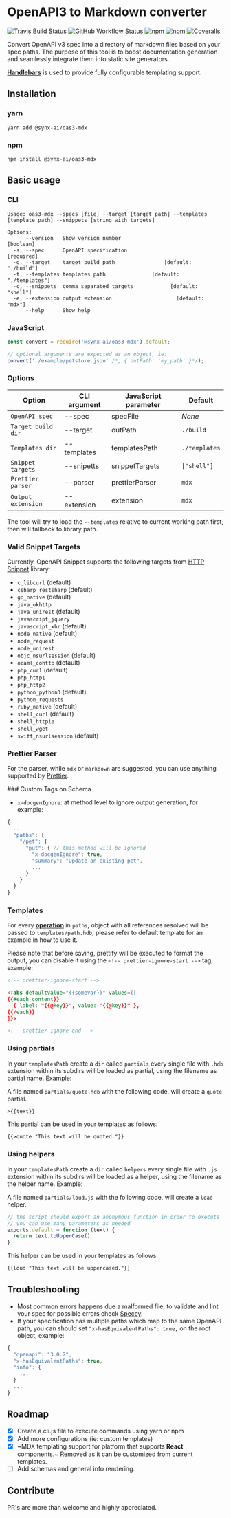 # OpenAPI3 to Markdown converter
[![Travis Build Status](https://img.shields.io/travis/synx-ai/oas3-mdx?logo=travis)](https://travis-ci.com/synx-ai/oas3-mdx) [![GitHub Workflow Status](https://img.shields.io/github/workflow/status/synx-ai/oas3-mdx/Node.js%20Package?label=package&logo=github)](https://github.com/synx-ai/oas3-mdx/actions/workflows/package.yml) [![npm](https://img.shields.io/npm/v/@synx-ai/oas3-mdx?logo=npm)](https://www.npmjs.com/package/@synx-ai/oas3-mdx) [![npm](https://img.shields.io/npm/dw/@synx-ai/oas3-mdx?logo=npm)](https://www.npmjs.com/package/@synx-ai/oas3-mdx) [![Coveralls](https://img.shields.io/coveralls/github/synx-ai/oas3-mdx?logo=coveralls)](https://coveralls.io/github/synx-ai/oas3-mdx)


Convert OpenAPI v3 spec into a directory of markdown files based on your spec paths. The purpose of this tool is to boost documentation generation and seamlessly integrate them into static site generators.

[**Handlebars**](https://handlebarsjs.com/) is used to provide fully configurable templating support.


## Installation

### yarn
```console
yarn add @synx-ai/oas3-mdx
```

### npm
```console
npm install @synx-ai/oas3-mdx
```


## Basic usage

### CLI
```console
Usage: oas3-mdx --specs [file] --target [target path] --templates [template path] --snippets [string with targets]

Options:
      --version   Show version number                         [boolean]
  -s, --spec      OpenAPI specification                      [required]
  -o, --target    target build path                [default: "./build"]
  -t, --templates templates path               [default: "./templates"]
  -c, --snippets  comma separated targets            [default: "shell"]
  -e, --extension output extension                     [default: "mdx"]
      --help      Show help
```

### JavaScript
```javascript
const convert = require('@synx-ai/oas3-mdx').default;

// optional arguments are expected as an object, ie:
convert('./example/petstore.json' /*, { outPath: 'my_path' }*/);
```

### Options

| Option             | CLI argument | JavaScript parameter | Default       |
| ------------------ | ------------ | -------------------- | ------------- |
| `OpenAPI spec`     | --spec       | specFile             | _None_        |
| `Target build dir` | --target     | outPath              | `./build`     |
| `Templates dir`    | --templates  | templatesPath        | `./templates` |
| `Snippet targets`  | --snipetts   | snippetTargets       | `["shell"]`   |
| `Prettier parser`  | --parser     | prettierParser       | `mdx`         |
| `Output extension` | --extension  | extension            | `mdx`         |

The tool will try to load the `--templates` relative to current working path first, then will fallback to library path.

### Valid Snippet Targets
Currently, OpenAPI Snippet supports the following targets from [HTTP Snippet](https://github.com/Kong/httpsnippet) library:

* `c_libcurl` (default)
* `csharp_restsharp` (default)
* `go_native` (default)
* `java_okhttp`
* `java_unirest` (default)
* `javascript_jquery`
* `javascript_xhr` (default)
* `node_native` (default)
* `node_request`
* `node_unirest`
* `objc_nsurlsession` (default)
* `ocaml_cohttp` (default)
* `php_curl` (default)
* `php_http1`
* `php_http2`
* `python_python3` (default)
* `python_requests`
* `ruby_native` (default)
* `shell_curl` (default)
* `shell_httpie`
* `shell_wget`
* `swift_nsurlsession` (default)

### Prettier Parser

For the parser, while `mdx` or `markdown` are suggested, you can use anything supported by [Prettier](https://prettier.io/docs/en/options.html#parser).


### Custom Tags on Schema

- `x-docgenIgnore`: at method level to ignore output generation, for example:

```js
{
  ...
  "paths": {
    "/pet": {
      "put": { // this method will be ignored
        "x-docgenIgnore": true,
        "summary": "Update an existing pet",
        ...
      }
    }
  }
}
```

### Templates

For every [**operation**](https://swagger.io/docs/specification/paths-and-operations/) in `paths`, object with all references resolved will be passed to `templates/path.hdb`, please refer to default template for an example in how to use it.

Please note that before saving, prettify will be executed to format the output, you can disable it using the `<!-- prettier-ignore-start -->` tag, example:

```html
<!-- prettier-ignore-start -->

<Tabs defaultValue="{{someVar}}" values={[
{{#each content}}
  { label: "{{@key}}", value: "{{@key}}" },
{{/each}}
]}>

<!-- prettier-ignore-end -->
```

### Using partials

In your `templatesPath` create a `dir` called `partials` every single file with `.hdb` extension within its subdirs will be loaded as partial, using the filename as partial name. Example:

A file named `partials/quote.hdb` with the following code, will create a `quote` partial.

```
>{{text}}
```

This partial can be used in your templates as follows:

```markdown
{{>quote "This text will be quoted."}}
```

### Using helpers

In your `templatesPath` create a `dir` called `helpers` every single file with `.js` extension within its subdirs will be loaded as a helper, using the filename as the helper name. Example:

A file named `partials/loud.js` with the following code, will create a `load` helper.

```javascript
// the script should export an anonymous function in order to execute
// you can use many parameters as needed
exports.default = function (text) {
  return text.toUpperCase()
}
```

This helper can be used in your templates as follows:

```markdown
{{loud "This text will be uppercased."}}
```


## Troubleshooting
- Most common errors happens due a malformed file, to validate and lint your spec for possible errors check [Speccy](https://github.com/wework/speccy).
- If your specification has multiple paths which map to the same OpenAPI path, you can should set `"x-hasEquivalentPaths": true,` on the root object, example:

```javascript
{
  "openapi": "3.0.2",
  "x-hasEquivalentPaths": true,
  "info": {
    ...
  }
  ...
}  
```

## Roadmap
- [X] Create a cli.js file to execute commands using yarn or npm
- [X] Add more configurations (ie: custom templates)
- [X] ~MDX templating support for platform that supports **React** components.~ Removed as it can be customized from current templates.
- [ ] Add schemas and general info rendering.

## Contribute
PR's are more than welcome and highly appreciated.
